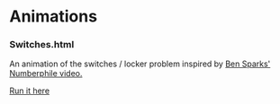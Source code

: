 # Animations
### Switches.html
An animation of the switches / locker problem inspired by [Ben Sparks' Numberphile video.](https://www.youtube.com/watch?v=-UBDRX6bk-A)

[Run it here](https://bridgem.github.io/animations/switches.html)
